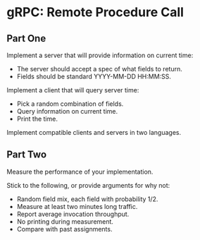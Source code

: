 # gRPC: Remote Procedure Call

## Part One

Implement a server that will provide information on current time:

- The server should accept a spec of what fields to return.
- Fields should be standard YYYY-MM-DD HH:MM:SS.

Implement a client that will query server time:

- Pick a random combination of fields.
- Query information on current time.
- Print the time.

Implement compatible clients and servers in two languages.

## Part Two

Measure the performance of your implementation.

Stick to the following, or provide arguments for why not:

- Random field mix, each field with probability 1/2.
- Measure at least two minutes long traffic.
- Report average invocation throughput.
- No printing during measurement.
- Compare with past assignments.
